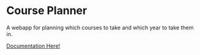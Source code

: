 Course Planner
=============

A webapp for planning which courses to take and which year to take them in.

<a href="https://rit-sse.github.io/CoursePlanner-/docs/gen/index.html" target="_blank">Documentation Here!</a>


